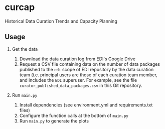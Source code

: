 # curcap

Historical Data Curation Trends and Capacity Planning

## Usage

1. Get the data
   
   1. Download the data curation log from EDI's Google Drive
   2. Request a CSV file containing data on the number of
        data packages published to the `edi` scope of EDI repository by the data curation
        team (i.e. principal users are those of each curation team member, and includes the `EDI` superuser. For example, see the file `curator_published_data_packages.csv` in this Git repository.
      
2. Run `main.py`

   1. Install dependencies (see environment.yml and requirements.txt files)
   2. Configure the function calls at the bottom of `main.py`
   3. Run `main.py` to generate the plots
